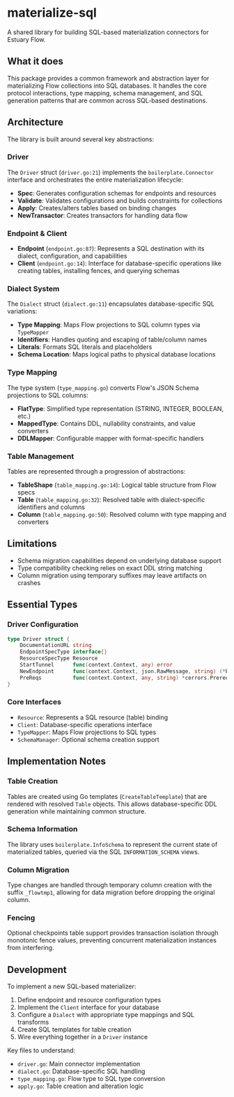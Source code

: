 # materialize-sql

A shared library for building SQL-based materialization connectors for Estuary Flow.

## What it does

This package provides a common framework and abstraction layer for materializing Flow collections into SQL databases. It handles the core protocol interactions, type mapping, schema management, and SQL generation patterns that are common across SQL-based destinations.

## Architecture

The library is built around several key abstractions:

### Driver
The `Driver` struct (`driver.go:21`) implements the `boilerplate.Connector` interface and orchestrates the entire materialization lifecycle:
- **Spec**: Generates configuration schemas for endpoints and resources
- **Validate**: Validates configurations and builds constraints for collections
- **Apply**: Creates/alters tables based on binding changes  
- **NewTransactor**: Creates transactors for handling data flow

### Endpoint & Client
- **Endpoint** (`endpoint.go:87`): Represents a SQL destination with its dialect, configuration, and capabilities
- **Client** (`endpoint.go:14`): Interface for database-specific operations like creating tables, installing fences, and querying schemas

### Dialect System
The `Dialect` struct (`dialect.go:11`) encapsulates database-specific SQL variations:
- **Type Mapping**: Maps Flow projections to SQL column types via `TypeMapper`
- **Identifiers**: Handles quoting and escaping of table/column names
- **Literals**: Formats SQL literals and placeholders
- **Schema Location**: Maps logical paths to physical database locations

### Type Mapping
The type system (`type_mapping.go`) converts Flow's JSON Schema projections to SQL columns:
- **FlatType**: Simplified type representation (STRING, INTEGER, BOOLEAN, etc.)
- **MappedType**: Contains DDL, nullability constraints, and value converters
- **DDLMapper**: Configurable mapper with format-specific handlers

### Table Management
Tables are represented through a progression of abstractions:
- **TableShape** (`table_mapping.go:14`): Logical table structure from Flow specs
- **Table** (`table_mapping.go:32`): Resolved table with dialect-specific identifiers and columns
- **Column** (`table_mapping.go:50`): Resolved column with type mapping and converters

## Limitations

- Schema migration capabilities depend on underlying database support
- Type compatibility checking relies on exact DDL string matching
- Column migration using temporary suffixes may leave artifacts on crashes

## Essential Types

### Driver Configuration
```go
type Driver struct {
    DocumentationURL string
    EndpointSpecType interface{}
    ResourceSpecType Resource
    StartTunnel      func(context.Context, any) error
    NewEndpoint      func(context.Context, json.RawMessage, string) (*Endpoint, error)
    PreReqs          func(context.Context, any, string) *cerrors.PrereqErr
}
```

### Core Interfaces
- `Resource`: Represents a SQL resource (table) binding
- `Client`: Database-specific operations interface  
- `TypeMapper`: Maps Flow projections to SQL types
- `SchemaManager`: Optional schema creation support

## Implementation Notes

### Table Creation
Tables are created using Go templates (`CreateTableTemplate`) that are rendered with resolved `Table` objects. This allows database-specific DDL generation while maintaining common structure.

### Schema Information  
The library uses `boilerplate.InfoSchema` to represent the current state of materialized tables, queried via the SQL `INFORMATION_SCHEMA` views.

### Column Migration
Type changes are handled through temporary column creation with the suffix `_flowtmp1`, allowing for data migration before dropping the original column.

### Fencing
Optional checkpoints table support provides transaction isolation through monotonic fence values, preventing concurrent materialization instances from interfering.

## Development

To implement a new SQL-based materializer:

1. Define endpoint and resource configuration types
2. Implement the `Client` interface for your database
3. Configure a `Dialect` with appropriate type mappings and SQL transforms  
4. Create SQL templates for table creation
5. Wire everything together in a `Driver` instance

Key files to understand:
- `driver.go`: Main connector implementation
- `dialect.go`: Database-specific SQL handling
- `type_mapping.go`: Flow type to SQL type conversion
- `apply.go`: Table creation and alteration logic